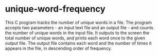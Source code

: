 # unique-word-frequency
This C program tracks the number of unique words in a file. The program accepts two parameters - an input text file and an output file - and counts the number of unique words in the input file. It outputs to the screen the total number of unique words, and prints each word once to the given output file. The output file contains each word and the number of times it appears in the file, in descending order of frequency. 
